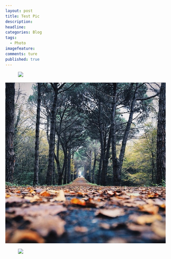 ```yaml
---
layout: post  
title: Test Pic  
description:       
headline: 
categories: Blog  
tags: 
  - Photo  
imagefeature:  
comments: ture  
published: true  
---
```


<figure>
	<a href="{{ site.url }}/images/instagram/insta3.jpg"><img src="{{ site.url }}/images/instagram/insta3.jpg"></a>
</figure>

<p>
  <img src="/images/instagram/insta3.jpg" alt="Instagram Pic">
</p>  


<figure>
	<a href="{{ site.url }}/images/Leah.png"><img src="{{ site.url }}/images/Leah.png"></a>
</figure>

<figure>
	<a src="{{ site.url }}/images/Leah.png"></a>
</figure>

<a src="{{ site.url }}/images/Leah.png"></a>